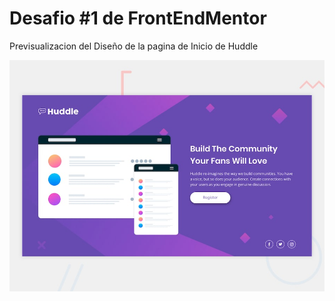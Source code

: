 # Desafio #1 de FrontEndMentor

Previsualizacion del Diseño de la pagina de Inicio de Huddle

![Diseño de la pagina de Inicio de Huddle](./design/desktop-preview.jpg)

